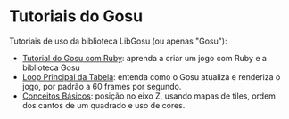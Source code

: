 # Tutoriais do Gosu

Tutoriais de uso da biblioteca LibGosu (ou apenas "Gosu"):

* [Tutorial do Gosu com Ruby](Tutorial-Ruby.md): aprenda a criar um jogo com Ruby e a biblioteca Gosu
* [Loop Principal da Tabela](Loop-Principal-Janela.md): entenda como o Gosu atualiza e renderiza o jogo, por padrão a 60 frames por segundo.
* [Conceitos Básicos](Conceitos-Basicos.md): posição no eixo Z, usando mapas de tiles, ordem dos cantos de um quadrado e uso de cores.
